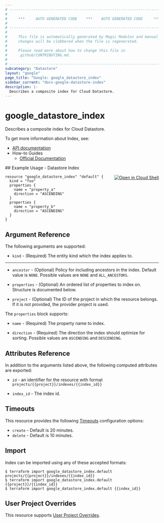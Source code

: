 ```yaml
---
# ----------------------------------------------------------------------------
#
#     ***     AUTO GENERATED CODE    ***    AUTO GENERATED CODE     ***
#
# ----------------------------------------------------------------------------
#
#     This file is automatically generated by Magic Modules and manual
#     changes will be clobbered when the file is regenerated.
#
#     Please read more about how to change this file in
#     .github/CONTRIBUTING.md.
#
# ----------------------------------------------------------------------------
subcategory: "Datastore"
layout: "google"
page_title: "Google: google_datastore_index"
sidebar_current: "docs-google-datastore-index"
description: |-
  Describes a composite index for Cloud Datastore.
---
```


# google\_datastore\_index

Describes a composite index for Cloud Datastore.


To get more information about Index, see:

* [API documentation](https://cloud.google.com/datastore/docs/reference/admin/rest/v1/projects.indexes)
* How-to Guides
    * [Official Documentation](https://cloud.google.com/datastore/docs/concepts/indexes)

<div class = "oics-button" style="float: right; margin: 0 0 -15px">
  <a href="https://console.cloud.google.com/cloudshell/open?cloudshell_git_repo=https%3A%2F%2Fgithub.com%2Fterraform-google-modules%2Fdocs-examples.git&cloudshell_working_dir=datastore_index&cloudshell_image=gcr.io%2Fgraphite-cloud-shell-images%2Fterraform%3Alatest&open_in_editor=main.tf&cloudshell_print=.%2Fmotd&cloudshell_tutorial=.%2Ftutorial.md" target="_blank">
    <img alt="Open in Cloud Shell" src="//gstatic.com/cloudssh/images/open-btn.svg" style="max-height: 44px; margin: 32px auto; max-width: 100%;">
  </a>
</div>
## Example Usage - Datastore Index


```hcl
resource "google_datastore_index" "default" {
  kind = "foo"
  properties {
    name = "property_a"
    direction = "ASCENDING"
  }
  properties {
    name = "property_b"
    direction = "ASCENDING"
  }
}
```

## Argument Reference

The following arguments are supported:


* `kind` -
  (Required)
  The entity kind which the index applies to.


- - -


* `ancestor` -
  (Optional)
  Policy for including ancestors in the index.
  Default value is `NONE`.
  Possible values are `NONE` and `ALL_ANCESTORS`.

* `properties` -
  (Optional)
  An ordered list of properties to index on.
  Structure is documented below.

* `project` - (Optional) The ID of the project in which the resource belongs.
    If it is not provided, the provider project is used.


The `properties` block supports:

* `name` -
  (Required)
  The property name to index.

* `direction` -
  (Required)
  The direction the index should optimize for sorting.
  Possible values are `ASCENDING` and `DESCENDING`.

## Attributes Reference

In addition to the arguments listed above, the following computed attributes are exported:

* `id` - an identifier for the resource with format `projects/{{project}}/indexes/{{index_id}}`

* `index_id` -
  The index id.


## Timeouts

This resource provides the following
[Timeouts](/docs/configuration/resources.html#timeouts) configuration options:

- `create` - Default is 20 minutes.
- `delete` - Default is 10 minutes.

## Import


Index can be imported using any of these accepted formats:

```
$ terraform import google_datastore_index.default projects/{{project}}/indexes/{{index_id}}
$ terraform import google_datastore_index.default {{project}}/{{index_id}}
$ terraform import google_datastore_index.default {{index_id}}
```

## User Project Overrides

This resource supports [User Project Overrides](https://www.terraform.io/docs/providers/google/guides/provider_reference.html#user_project_override).
